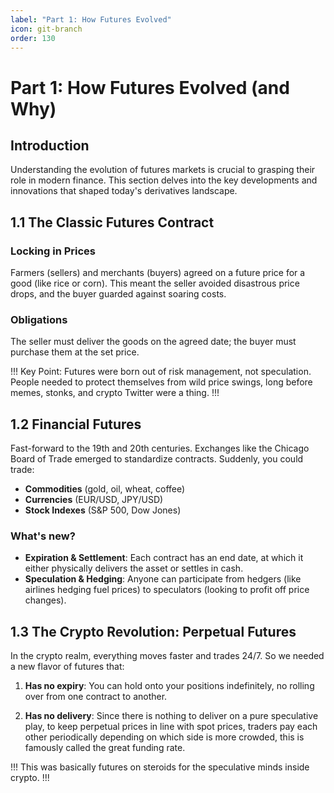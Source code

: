 ```yaml
---
label: "Part 1: How Futures Evolved"
icon: git-branch
order: 130
---
```


# Part 1: How Futures Evolved (and Why)

## Introduction

Understanding the evolution of futures markets is crucial to grasping their role in modern finance. This section delves into the key developments and innovations that shaped today's derivatives landscape.

## 1.1 The Classic Futures Contract

### Locking in Prices
Farmers (sellers) and merchants (buyers) agreed on a future price for a good (like rice or corn). This meant the seller avoided disastrous price drops, and the buyer guarded against soaring costs.

### Obligations
The seller must deliver the goods on the agreed date; the buyer must purchase them at the set price.

!!! Key Point: Futures were born out of risk management, not speculation. People needed to protect themselves from wild price swings, long before memes, stonks, and crypto Twitter were a thing.
!!!

## 1.2 Financial Futures

Fast-forward to the 19th and 20th centuries. Exchanges like the Chicago Board of Trade emerged to standardize contracts. Suddenly, you could trade:

- **Commodities** (gold, oil, wheat, coffee)
- **Currencies** (EUR/USD, JPY/USD)
- **Stock Indexes** (S&P 500, Dow Jones)

### What's new?

- **Expiration & Settlement**: Each contract has an end date, at which it either physically delivers the asset or settles in cash.
- **Speculation & Hedging**: Anyone can participate from hedgers (like airlines hedging fuel prices) to speculators (looking to profit off price changes).

## 1.3 The Crypto Revolution: Perpetual Futures

In the crypto realm, everything moves faster and trades 24/7. So we needed a new flavor of futures that:

1. **Has no expiry**: You can hold onto your positions indefinitely, no rolling over from one contract to another.

2. **Has no delivery**: Since there is nothing to deliver on a pure speculative play, to keep perpetual prices in line with spot prices, traders pay each other periodically depending on which side is more crowded, this is famously called the great funding rate.

!!! This was basically futures on steroids for the speculative minds inside crypto.
!!!
